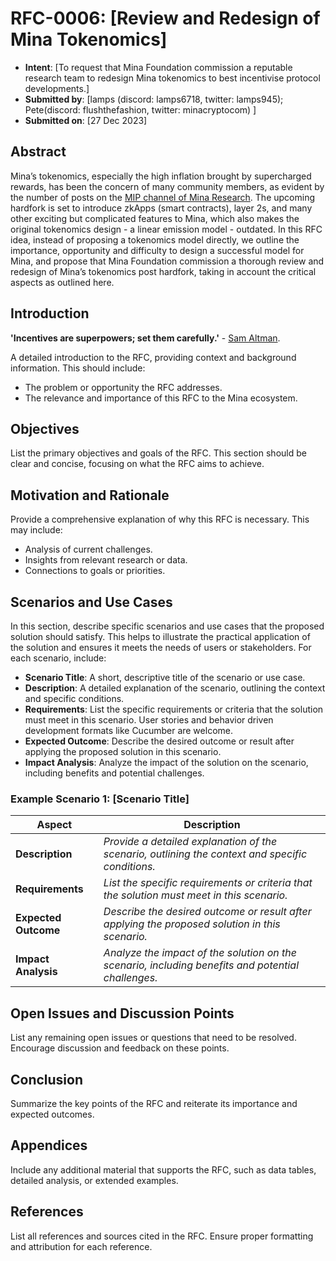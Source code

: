 # RFC-0006: [Review and Redesign of Mina Tokenomics]

- **Intent**: [To request that Mina Foundation commission a reputable research team to redesign Mina tokenomics to best incentivise protocol developments.]
- **Submitted by**: [lamps (discord: lamps6718, twitter: lamps945); Pete(discord: flushthefashion, twitter: minacryptocom) ]
- **Submitted on**: [27 Dec 2023]

## Abstract

Mina’s tokenomics, especially the high inflation brought by supercharged rewards, has been the concern of many community members, as evident by the number of posts on the [MIP channel of Mina Research](https://forums.minaprotocol.com/c/mips-mina-improvement-proposals/24). The upcoming hardfork is set to introduce zkApps (smart contracts), layer 2s, and many other exciting but complicated features to Mina, which also makes the original tokenomics design - a linear emission model - outdated. In this RFC idea, instead of proposing a tokenomics model directly, we outline the importance, opportunity and difficulty to design a successful model for Mina, and propose that Mina Foundation commission a thorough review and redesign of Mina’s tokenomics post hardfork, taking in account the critical aspects as outlined here.

## Introduction

**'Incentives are superpowers; set them carefully.'** - [Sam Altman](https://blog.samaltman.com/what-i-wish-someone-had-told-me).

A detailed introduction to the RFC, providing context and background information. This should include:

- The problem or opportunity the RFC addresses.
- The relevance and importance of this RFC to the Mina ecosystem.

## Objectives

List the primary objectives and goals of the RFC. This section should be clear and concise, focusing on what the RFC aims to achieve.

## Motivation and Rationale

Provide a comprehensive explanation of why this RFC is necessary. This may include:

- Analysis of current challenges.
- Insights from relevant research or data.
- Connections to goals or priorities.

## Scenarios and Use Cases

In this section, describe specific scenarios and use cases that the proposed solution should satisfy. This helps to illustrate the practical application of the solution and ensures it meets the needs of users or stakeholders. For each scenario, include:

- **Scenario Title**: A short, descriptive title of the scenario or use case.
- **Description**: A detailed explanation of the scenario, outlining the context and specific conditions.
- **Requirements**: List the specific requirements or criteria that the solution must meet in this scenario. User stories and behavior driven development formats like Cucumber are welcome.
- **Expected Outcome**: Describe the desired outcome or result after applying the proposed solution in this scenario.
- **Impact Analysis**: Analyze the impact of the solution on the scenario, including benefits and potential challenges.

### Example Scenario 1: [Scenario Title]

| Aspect           | Description |
|------------------|-------------|
| **Description**  | _Provide a detailed explanation of the scenario, outlining the context and specific conditions._ |
| **Requirements** | _List the specific requirements or criteria that the solution must meet in this scenario._ |
| **Expected Outcome** | _Describe the desired outcome or result after applying the proposed solution in this scenario._ |
| **Impact Analysis** | _Analyze the impact of the solution on the scenario, including benefits and potential challenges._ |

## Open Issues and Discussion Points

List any remaining open issues or questions that need to be resolved. Encourage discussion and feedback on these points.

## Conclusion

Summarize the key points of the RFC and reiterate its importance and expected outcomes.

## Appendices

Include any additional material that supports the RFC, such as data tables, detailed analysis, or extended examples.

## References

List all references and sources cited in the RFC. Ensure proper formatting and attribution for each reference.
